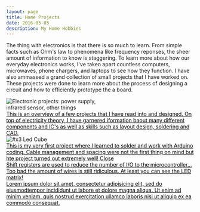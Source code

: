 ```yaml
---
layout: page
title: Home Projects
date: 2016-05-05
description: My Home Hobbies
---
```

<script src="{{ '/assets/js/jquery-3.2.1.min.js' | prepend: site.baseurl | prepend: site.url }}"></script>
<div class="col two">

The thing with electronics is that there is so much to learn. From simple facts such as Ohm's law to phenomena like frequency reponses, the sheer amount of information to know is staggering. To learn more about how our everyday electronics works, I've taken apart countless computers, microwaves, phone chargers, and laptops to see how they function. I have also ammassed a grand collection of small projects that I have worked on. These projects were done to learn more about the process of designing a circuit and how to efficiently prototype the a board. 

</div>
<div class="col one img_row" style="overflow: visible">
<div class="img-hold" >
	<img  class="col three" style="max-width: 289px;" id = "pop1" src="{{ site.baseurl }}/assets/img/all_elec2.jpg" alt="Electronic projects: power supply, infrared sensor, other things" title="electronics overview"/>
<div class="pop popnomore " id="popId1"><a style="color: black; overflow: visible;" href="#">This is an overview of a few projects that I have read into and designed. On top of electricity theory, I have garnered iformation baout many different components and IC's as well as skills such as layout design, soldering and CAD.</a></div>
</div>
</div>

<!-- <div class=""> -->
<div class="img_row">
    <div class="img-hold col one"   >
    <img class="col three" id="pop2" src="{{ site.baseurl }}/assets/img/test1.jpg" alt="#x3 Led Cube" title="3x3 Led Cube"/> 
    <div class="pop popnomore " id="popId2" ><a style="color: black; overflow: visible;" href="#">This is my very first project where I learned to solder and work with Arduino coding. Cable management and spacing were not the first thing on mind but hte project turned out extremely well!  Close</a></div>
    </div>
        <div class="img-hold col one"  >
    <img class="col three" id="pop3" src="{{ site.baseurl }}/assets/img/test2.jpg" alt="" title="8x8 2d Matrix "/> 
    <div class="pop popnomore "  id="popId3"><a style="color: black; overflow: visible;" href="#">Shift registers are used to reduce the number of I/O to the microcontroller... Too bad the amount of wires is still ridiculous. At least you can see the LED matrix!</a></div>
    </div>
    <div class="img-hold col one"  >
    <img class="col three" id="pop4" src="{{ site.baseurl }}/assets/img/diagram.jpg" alt="" title="example image"/> 
    <div class="pop popnomore " id="popId4"><a style="color: black; overflow: visible;" href="#">Lorem ipsum dolor sit amet, consectetur adipisicing elit, sed do eiusmodtempor incididunt ut labore et dolore magna aliqua. Ut enim ad minim veniam,
    quis nostrud exercitation ullamco laboris nisi ut aliquip ex ea commodo
    consequat. </a></div>
    </div>
   

</div>

<br/><br/><br/>

<script type="text/javascript">
   $('#pop1').click(function (e) {
 e.preventDefault();

$('#popId1').removeClass('popnomore')
 });

  $('.pop a').click(function (e) {
 e.preventDefault();
$('.pop').addClass('popnomore')
 });


$('#pop2').click(function (e) {
 e.preventDefault();

$('#popId2').removeClass('popnomore')
 });

  $('.pop a').click(function (e) {
 e.preventDefault();
$('.pop').addClass('popnomore')
 });


  $('#pop3').click(function (e) {
 e.preventDefault();

$('#popId3').removeClass('popnomore')
 });

  $('.pop a').click(function (e) {
 e.preventDefault();
$('.pop').addClass('popnomore')
 });

  $('#pop4').click(function (e) {
 e.preventDefault();

$('#popId4').removeClass('popnomore')
 });

  $('.pop a').click(function (e) {
 e.preventDefault();
$('.pop').addClass('popnomore')
 });
</script>